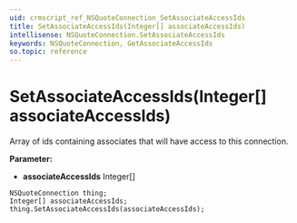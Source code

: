```yaml
---
uid: crmscript_ref_NSQuoteConnection_SetAssociateAccessIds
title: SetAssociateAccessIds(Integer[] associateAccessIds)
intellisense: NSQuoteConnection.SetAssociateAccessIds
keywords: NSQuoteConnection, GetAssociateAccessIds
so.topic: reference
---
```


# SetAssociateAccessIds(Integer[] associateAccessIds)

Array of ids containing associates that will have access to this connection.

**Parameter:** 
 - **associateAccessIds** Integer[]

```crmscript
NSQuoteConnection thing;
Integer[] associateAccessIds;
thing.SetAssociateAccessIds(associateAccessIds);
```

